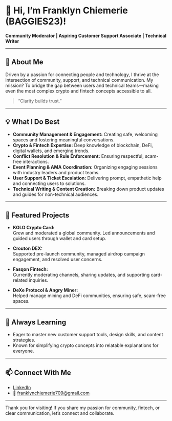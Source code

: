# 👋 Hi, I’m Franklyn Chiemerie (BAGGIES23)!

**Community Moderator | Aspiring Customer Support Associate | Technical Writer**

---

## 🌟 About Me

Driven by a passion for connecting people and technology, I thrive at the intersection of community, support, and technical communication. My mission? To bridge the gap between users and technical teams—making even the most complex crypto and fintech concepts accessible to all.

> “Clarity builds trust.”

---

## 💡 What I Do Best

- **Community Management & Engagement:** Creating safe, welcoming spaces and fostering meaningful conversations.
- **Crypto & Fintech Expertise:** Deep knowledge of blockchain, DeFi, digital wallets, and emerging trends.
- **Conflict Resolution & Rule Enforcement:** Ensuring respectful, scam-free interactions.
- **Event Planning & AMA Coordination:** Organizing engaging sessions with industry leaders and product teams.
- **User Support & Ticket Escalation:** Delivering prompt, empathetic help and connecting users to solutions.
- **Technical Writing & Content Creation:** Breaking down product updates and guides for non-technical audiences.

---

## 🚀 Featured Projects

- **KOLO Crypto Card:**  
  Grew and moderated a global community. Led announcements and guided users through wallet and card setup.

- **Crouton DEX:**  
  Supported pre-launch community, managed airdrop campaign engagement, and resolved user concerns.

- **Fasqon Fintech:**  
  Currently moderating channels, sharing updates, and supporting card-related inquiries.

- **DeXe Protocol & Angry Miner:**  
  Helped manage mining and DeFi communities, ensuring safe, scam-free spaces.

---

## 🌱 Always Learning

- Eager to master new customer support tools, design skills, and content strategies.
- Known for simplifying crypto concepts into relatable explanations for everyone.

---

## 📫 Connect With Me

- [LinkedIn](https://www.linkedin.com/in/franklyn-chiemerie-1734b6373?utm_source=share&utm_campaign=share_via&utm_content=profile&utm_medium=ios_app)
- 📧 franklynchiemerie709@gmail.com

---

Thank you for visiting! If you share my passion for community, fintech, or clear communication, let’s connect and collaborate.